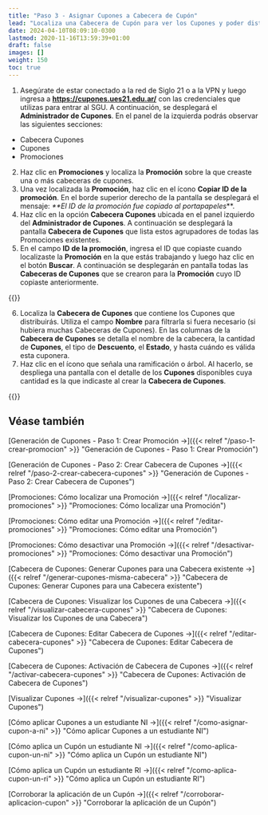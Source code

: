 ```yaml
---
title: "Paso 3 - Asignar Cupones a Cabecera de Cupón"
lead: "Localiza una Cabecera de Cupón para ver los Cupones y poder distribuirlos."
date: 2024-04-10T08:09:10-0300
lastmod: 2020-11-16T13:59:39+01:00
draft: false
images: []
weight: 150
toc: true
---
```


1. Asegúrate de estar conectado a la red de Siglo 21 o a la VPN y luego ingresa a **https://cupones.ues21.edu.ar/** con las credenciales que utilizas para entrar al SGU. A continuación, se desplegará el **Administrador de Cupones**. En el panel de la izquierda podrás observar las siguientes secciones:

- Cabecera Cupones
- Cupones
- Promociones

2. Haz clic en **Promociones** y localiza la **Promoción** sobre la que creaste una o más cabeceras de cupones.
3. Una vez localizada la **Promoción**, haz clic en el ícono **Copiar ID de la promoción**. En el borde superior derecho de la pantalla se desplegará el mensaje: _**El ID de la promoción fue copiado al portapapeles_**.
4. Haz clic en la opción **Cabecera Cupones** ubicada en el panel izquierdo del **Administrador de Cupones**. A continuación se desplegará la pantalla **Cabecera de Cupones** que lista estos agrupadores de todas las Promociones existentes.
5. En el campo **ID de la promoción**, ingresa el ID que copiaste cuando localizaste la **Promoción** en la que estás trabajando y luego haz clic en el botón **Buscar**. A continuación se desplegarán en pantalla todas las **Cabeceras de Cupones** que se crearon para la **Promoción** cuyo ID copiaste anteriormente.

{{<note text="Para desplegar las “Cabeceras de Cupones” de una determinada Promoción, también podrás buscarla por Nombre, por Estado, y por Fecha de finalización.">}}
</b>

6. Localiza la **Cabecera de Cupones** que contiene los Cupones que distribuirás. Utiliza el campo **Nombre** para filtrarla si fuera necesario (si hubiera muchas Cabeceras de Cupones). En las columnas de la **Cabecera de Cupones** se detalla el nombre de la cabecera, la cantidad de **Cupones**, el tipo de **Descuento**, el **Estado**, y hasta cuándo es válida esta cuponera.
7. Haz clic en el ícono que señala una ramificación o árbol. Al hacerlo, se despliega una pantalla con el detalle de los **Cupones** disponibles cuya cantidad es la que indicaste al crear la **Cabecera de Cupones**.

{{<note text="Se otorga 1 Cupón por estudiante siendo el conjunto de letras y números en la columna <b>Código</b> lo que se le va a enviar a los estudiantes para recibir este beneficio de descuento extra.">}}
</b>

## Véase también

[Generación de Cupones - Paso 1: Crear Promoción →]({{< relref "/paso-1-crear-promocion" >}} "Generación de Cupones - Paso 1: Crear Promoción")

[Generación de Cupones - Paso 2: Crear Cabecera de Cupones →]({{< relref "/paso-2-crear-cabecera-cupones" >}} "Generación de Cupones - Paso 2: Crear Cabecera de Cupones")

[Promociones: Cómo localizar una Promoción →]({{< relref "/localizar-promociones" >}} "Promociones: Cómo localizar una Promoción")

[Promociones: Cómo editar una Promoción →]({{< relref "/editar-promociones" >}} "Promociones: Cómo editar una Promoción")

[Promociones: Cómo desactivar una Promoción →]({{< relref "/desactivar-promociones" >}} "Promociones: Cómo desactivar una Promoción")

[Cabecera de Cupones: Generar Cupones para una Cabecera existente →]({{< relref "/generar-cupones-misma-cabecera" >}} "Cabecera de Cupones: Generar Cupones para una Cabecera existente")

[Cabecera de Cupones: Visualizar los Cupones de una Cabecera →]({{< relref "/visualizar-cabecera-cupones" >}} "Cabecera de Cupones: Visualizar los Cupones de una Cabecera")

[Cabecera de Cupones: Editar Cabecera de Cupones →]({{< relref "/editar-cabecera-cupones" >}} "Cabecera de Cupones: Editar Cabecera de Cupones")

[Cabecera de Cupones: Activación de Cabecera de Cupones →]({{< relref "/activar-cabecera-cupones" >}} "Cabecera de Cupones: Activación de Cabecera de Cupones")

[Visualizar Cupones →]({{< relref "/visualizar-cupones" >}} "Visualizar Cupones")

[Cómo aplicar Cupones a un estudiante NI →]({{< relref "/como-asignar-cupon-a-ni" >}} "Cómo aplicar Cupones a un estudiante NI")

[Cómo aplica un Cupón un estudiante NI →]({{< relref "/como-aplica-cupon-un-ni" >}} "Cómo aplica un Cupón un estudiante NI")

[Cómo aplica un Cupón un estudiante RI →]({{< relref "/como-aplica-cupon-un-ri" >}} "Cómo aplica un Cupón un estudiante RI")

[Corroborar la aplicación de un Cupón →]({{< relref "/corroborar-aplicacion-cupon" >}} "Corroborar la aplicación de un Cupón")